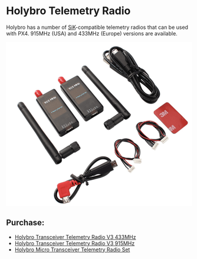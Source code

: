 # Holybro Telemetry Radio

Holybro has a number of [SiK](../telemetry/sik_radio.md)-compatible telemetry radios that can be used with PX4. 
915MHz (USA) and 433MHz (Europe) versions are available.

![SiK Radio](../../assets/hardware/telemetry/holybro_sik_radio.jpg)

## Purchase:

* [Holybro Transceiver Telemetry Radio V3 433MHz](http://www.holybro.com/product/transceiver-telemetry-radio-v3/)
* [Holybro Transceiver Telemetry Radio V3 915MHz](http://www.holybro.com/product/transceiver-telemetry-radio-v3-915mhz/)
* [Holybro Micro Transceiver Telemetry Radio Set](http://www.holybro.com/product/micro-transceiver-telemetry-radio-set/)